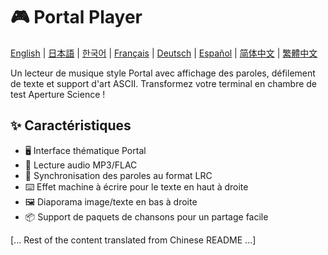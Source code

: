 # 🎮 Portal Player

[English](README_en.md) | [日本語](README_ja.md) | [한국어](README_ko.md) | [Français](README_fr.md) | [Deutsch](README_de.md) | [Español](README_es.md) | [简体中文](README.md) | [繁體中文](README_zh_tw.md)

Un lecteur de musique style Portal avec affichage des paroles, défilement de texte et support d'art ASCII. Transformez votre terminal en chambre de test Aperture Science !

## ✨ Caractéristiques

- 🖥️ Interface thématique Portal
- 🎵 Lecture audio MP3/FLAC
- 📝 Synchronisation des paroles au format LRC
- ⌨️ Effet machine à écrire pour le texte en haut à droite
- 🖼️ Diaporama image/texte en bas à droite
- 📦 Support de paquets de chansons pour un partage facile

[... Rest of the content translated from Chinese README ...] 